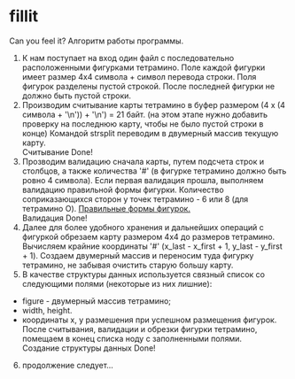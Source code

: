 # fillit
Can you feel it?
Алгоритм работы программы.
1. К нам поступает на вход один файл с последовательно расположенными фигурками тетрамино.
  Поле каждой фигурки имеет размер 4х4 символа + символ перевода строки.
  Поля фигурок разделены пустой строкой.
  После последней фигурки не должно быть пустой строки.
2. Производим считывание карты тетрамино в буфер размером (4 х (4 символа + '\n')) + '\n') = 21 байт. (на этом этапе нужно добавить проверку на последнюю карту, чтобы не было пустой строки в конце)
  Командой strsplit переводим в двумерный массив текущую карту.<br>
  Считывание Done!
3. Прозводим валидацию сначала карты, путем подсчета строк и столбцов, а также количества '#' (в фигурке тетрамино должно быть ровно 4 символа).
  Если первая валидация прошла, выполняем валидацию правильной формы фигурки. Количество соприказающихся сторон у точек тетрамино - 6 или 8 (для тетрамино O). <a href="https://github.com/go0h/fillit/blob/master/tetraminos">Правильные формы фигурок.<a><br>
	Валидация Done!
4. Далее для более удобного хранения и дальнейших операций с фигуркой обрезаем карту размером 4х4 до размеров тетрамино.
  Вычисляем крайние координаты '#' (x_last - x_first + 1, y_last - y_first + 1).
  Создаем двумерный массив и переносим туда фигурку тетрамино, не забывая очистить старую большу карту.
5. В качестве структуры данных используется связный список со следующими полями (некоторые из них лишние):
  - figure - двумерный массив тетрамино;
  - width, height.
  - координаты x, y размешения при успешном размещения фигурок.
  После считывания, валидации и обрезки фигурки тетрамино, помещаем в конец списка ноду с заполненными полями.<br>
	Создание структуры данных Done!
6. продолжение следует...
